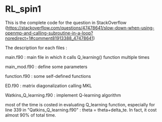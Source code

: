 # RL_spin1

This is the complete code for the question in StackOverflow (https://stackoverflow.com/questions/47478641/slow-down-when-using-openmp-and-calling-subroutine-in-a-loop?noredirect=1#comment81913388_47478641)

The description for each files :

main.f90 : main file in which it calls Q_learning() function multiple times

main_mod.f90 : define some parameters

function.f90 : some self-defined functions

ED.f90 : matrix diagonalization calling MKL

Watkins_Q_learning.f90 : implement Q-learning algorithm



most of the time is costed in evaluating Q_learning function, especially for line 339 in "Qatkins_Q_learning.f90" : theta = theta+delta_te. In fact, it cost almost 90% of total time.
